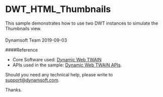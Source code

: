 # DWT_HTML_Thumbnails
This sample demonstrates how to use two DWT instances to simulate the Thumbnails view.
####
Dynamsoft Team
2019-09-03

####Reference
* Core Software used: [Dynamic Web TWAIN](https://www.dynamsoft.com/Downloads/FAWEFIIEFEIJSG_WebTWAIN.aspx)
* APIs used in the sample: [Dynamic Web TWAIN APIs](https://www.dynamsoft.com/docs/dwt/API/API-Index.html).

Should you need any technical help, please write to 
support@dynamsoft.com.

Thanks.